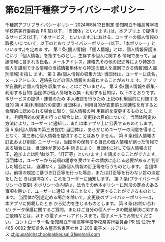 # 第62回千種祭プライバシーポリシー
千種祭アプリプライバシーポリシー 2024年8月13日制定 愛知県立千種高等学校学校祭実行委員会 PR 班(以下，「当団体」といいます。)は，本アプリ上 で提供するサービス(以下，「本サービス」といいます。)における，ユーザーの個人情報の取扱 いについて，以下のとおりプライバシーポリシー(以下，「本ポリシー」といいます。)を定めま す。 第 1 条(個人情報) 「個人情報」とは，個人情報保護法にいう「個人情報」を指すものとし，生存する個人に関する 情報であって，当該情報に含まれる氏名，メールアドレス，連絡先その他の記述等により特定の 個人を識別できる情報の当該情報単体から特定の個人を識別できる情報(個人識別情報)を指し ます。 第 2 条(個人情報の収集方法) 当団体は，ユーザーに氏名，メールアドレス，連絡先などの個人情報をお尋ねすることがありま す。アプリが自動的に個人情報を収集することはございません。 第 3 条(個人情報を収集・利用する目的) 当団体が個人情報を収集・利用する目的は，以下のとおりです。 本サービスの提供・運営のため 本人確認を行うため 上記の利用目的に付随する目的 第 4 条(利用目的の変更) 当団体は，利用目的が変更前と関連性を有すると合理的に認められる場合に限り，個人情報の利 用目的を変更するものとします。 利用目的の変更を行った場合には，変更後の目的について，当団体所定の方法により，ユーザー に通知し，または本アプリ上に公表するものとします。 第 5 条(個人情報の第三者提供) 当団体は，あらかじめユーザーの同意を得ることなく，第三者に個人情報を提供することはあり ません。 第 6 条(個人情報の訂正および削除) ユーザーは，当団体の保有する自己の個人情報が誤った情報である場合には，当団体が定める手 続きにより，当団体に対して個人情報の訂正，追加または削除(以下，「訂正等」といいます。) を請求することができます。 当団体は，ユーザーから前項の請求を受けてその請求に応じる必要があると判断した場合には， 遅滞なく，当該個人情報の訂正等を行うものとします。 当団体は，前項の規定に基づき訂正等を行った場合，または訂正等を行わない旨の決定をしたと きは遅滞なく，これをユーザーに通知します。 第 7 条(プライバシーポリシーの変更) 本ポリシーの内容は，法令その他本ポリシーに別段の定めのある事項を除いて，ユーザーに通知 することなく，変更することができるものとします。 当団体が別途定める場合を除いて，変更後のプライバシーポリシーは，本アプリに掲載したとき から効力を生じるものとします。 第 8 条(お問い合わせ) データ保護に関するご質問，またはご自分の個人データの問題解決に関するご依頼などは，以下 の電子メールアドレスまで，電子メールでお寄せください。 コントローラー名:愛知県立千種高等学校学校祭実行委員会 PR 班 住所:〒465-0092 愛知県名古屋市名東区社台 2-206 電子メールアドレス:chigusahighschoolgakkousai.61@gmail.com
